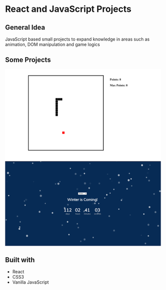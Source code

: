 # React and JavaScript Projects

## General Idea
JavaScript based small projects to expand knowledge in areas such as animation, DOM manipulation and game logics

## Some Projects
<img src="img/pic1.png">
<img src="img/pic2.png">

## Built with
* React
* CSS3
* Vanilla JavaScript
